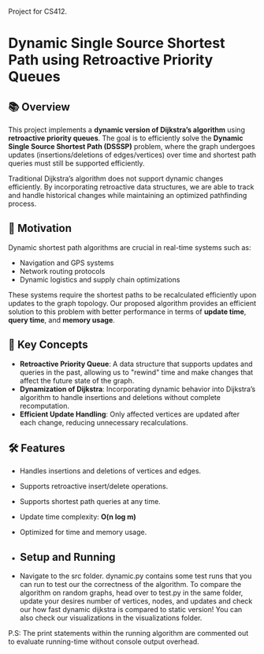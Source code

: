 Project for CS412.

# Dynamic Single Source Shortest Path using Retroactive Priority Queues

## 📚 Overview

This project implements a **dynamic version of Dijkstra’s algorithm** using **retroactive priority queues**. The goal is to efficiently solve the **Dynamic Single Source Shortest Path (DSSSP)** problem, where the graph undergoes updates (insertions/deletions of edges/vertices) over time and shortest path queries must still be supported efficiently.

Traditional Dijkstra’s algorithm does not support dynamic changes efficiently. By incorporating retroactive data structures, we are able to track and handle historical changes while maintaining an optimized pathfinding process.

## 🚀 Motivation

Dynamic shortest path algorithms are crucial in real-time systems such as:
- Navigation and GPS systems
- Network routing protocols
- Dynamic logistics and supply chain optimizations

These systems require the shortest paths to be recalculated efficiently upon updates to the graph topology. Our proposed algorithm provides an efficient solution to this problem with better performance in terms of **update time**, **query time**, and **memory usage**.

## 🧠 Key Concepts

- **Retroactive Priority Queue**: A data structure that supports updates and queries in the past, allowing us to "rewind" time and make changes that affect the future state of the graph.
- **Dynamization of Dijkstra**: Incorporating dynamic behavior into Dijkstra’s algorithm to handle insertions and deletions without complete recomputation.
- **Efficient Update Handling**: Only affected vertices are updated after each change, reducing unnecessary recalculations.

## 🛠 Features

- Handles insertions and deletions of vertices and edges.
- Supports retroactive insert/delete operations.
- Supports shortest path queries at any time.
- Update time complexity: **O(n log m)**
- Optimized for time and memory usage.

- ## Setup and Running

- Navigate to the src folder. dynamic.py contains some test runs that you can run to test our the correctness of the algorithm. To compare the algorithm on random graphs, head over to test.py in the same folder, update your desires number of vertices, nodes, and updates and check our how fast dynamic dijkstra is compared to static version! You can also check our visualizations in the visualizations folder. 

P.S: The print statements within the running algorithm are commented out to evaluate running-time without console output overhead.